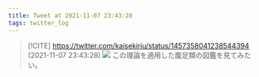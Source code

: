 ```yaml
---
title: Tweet at 2021-11-07 23:43:28
tags: twitter_log
---
```


> [!CITE] https://twitter.com/kaisekiriu/status/1457358041238544394 (2021-11-07 23:43:28)
> ![](https://twitter.com/kaisekiriu/status/1457358041238544394)
> この理論を適用した腹足類の図鑑を見てみたい。
